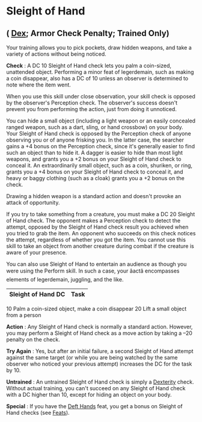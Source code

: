 # Sleight of Hand

## ( [Dex](../gettingStarted.html#_dexterity); Armor Check Penalty; Trained Only)

Your training allows you to pick pockets, draw hidden weapons, and take a variety of actions without being noticed.

**Check** : A DC 10 Sleight of Hand check lets you palm a coin-sized, unattended object. Performing a minor feat of legerdemain, such as making a coin disappear, also has a DC of 10 unless an observer is determined to note where the item went.

When you use this skill under close observation, your skill check is opposed by the observer's Perception check. The observer's success doesn't prevent you from performing the action, just from doing it unnoticed.

You can hide a small object (including a light weapon or an easily concealed ranged weapon, such as a dart, sling, or hand crossbow) on your body. Your Sleight of Hand check is opposed by the Perception check of anyone observing you or of anyone frisking you. In the latter case, the searcher gains a +4 bonus on the Perception check, since it's generally easier to find such an object than to hide it. A dagger is easier to hide than most light weapons, and grants you a +2 bonus on your Sleight of Hand check to conceal it. An extraordinarily small object, such as a coin, shuriken, or ring, grants you a +4 bonus on your Sleight of Hand check to conceal it, and heavy or baggy clothing (such as a cloak) grants you a +2 bonus on the check.

Drawing a hidden weapon is a standard action and doesn't provoke an attack of opportunity.

If you try to take something from a creature, you must make a DC 20 Sleight of Hand check. The opponent makes a Perception check to detect the attempt, opposed by the Sleight of Hand check result you achieved when you tried to grab the item. An opponent who succeeds on this check notices the attempt, regardless of whether you got the item. You cannot use this skill to take an object from another creature during combat if the creature is aware of your presence.

You can also use Sleight of Hand to entertain an audience as though you were using the Perform skill. In such a case, your âactâ encompasses elements of legerdemain, juggling, and the like.

| Sleight of Hand DC | Task |
| --- | --- |
<tbody>
<tr class="odd">
<td>10</td>
<td>Palm a coin-sized object, make a coin disappear</td>
</tr>
<tr class="even">
<td>20</td>
<td>Lift a small object from a person</td>
</tr>
</tbody>

**Action** : Any Sleight of Hand check is normally a standard action. However, you may perform a Sleight of Hand check as a move action by taking a –20 penalty on the check.

**Try Again** : Yes, but after an initial failure, a second Sleight of Hand attempt against the same target (or while you are being watched by the same observer who noticed your previous attempt) increases the DC for the task by 10.

**Untrained** : An untrained Sleight of Hand check is simply a [Dexterity](../gettingStarted.html#_dexterity) check. Without actual training, you can't succeed on any Sleight of Hand check with a DC higher than 10, except for hiding an object on your body.

**Special** : If you have the [Deft Hands](../feats.html#_deft-hands) feat, you get a bonus on Sleight of Hand checks (see [Feats](../feats.html)).

